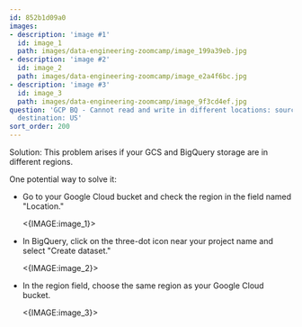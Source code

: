 ```yaml
---
id: 852b1d09a0
images:
- description: 'image #1'
  id: image_1
  path: images/data-engineering-zoomcamp/image_199a39eb.jpg
- description: 'image #2'
  id: image_2
  path: images/data-engineering-zoomcamp/image_e2a4f6bc.jpg
- description: 'image #3'
  id: image_3
  path: images/data-engineering-zoomcamp/image_9f3cd4ef.jpg
question: 'GCP BQ - Cannot read and write in different locations: source: asia-south2,
  destination: US'
sort_order: 200
---
```


Solution: This problem arises if your GCS and BigQuery storage are in different regions.

One potential way to solve it:

- Go to your Google Cloud bucket and check the region in the field named "Location."

  <{IMAGE:image_1}>

- In BigQuery, click on the three-dot icon near your project name and select "Create dataset."

  <{IMAGE:image_2}>

- In the region field, choose the same region as your Google Cloud bucket.

  <{IMAGE:image_3}>
